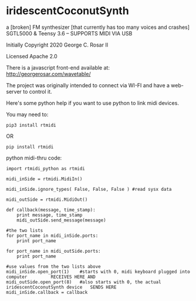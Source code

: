 # iridescentCoconutSynth
a [broken] FM synthesizer [that currently has too many voices and crashes] SGTL5000 & Teensy 3.6 – SUPPORTS MIDI VIA USB


Initially Copyright 2020 George C. Rosar II

Licensed Apache 2.0

There is a javascript front-end available at: 
http://georgerosar.com/wavetable/

The project was originally intended to connect via WI-FI and have a web-server to control it.


Here's some python help if you want to use python to link midi devices.

You may need to:

```
pip3 install rtmidi
```

OR

```
pip install rtmidi
```

python midi-thru code:
```
import rtmidi_python as rtmidi

midi_inSide = rtmidi.MidiIn()

midi_inSide.ignore_types( False, False, False ) #read sysx data

midi_outSide = rtmidi.MidiOut()

def callback(message, time_stamp):
	print message, time_stamp
	midi_outSide.send_message(message)

#the two lists
for port_name in midi_inSide.ports:
	print port_name

for port_name in midi_outSide.ports:
	print port_name

#use values from the two lists above
midi_inSide.open_port(1)    #starts with 0, midi keyboard plugged into computer 		RECEIVES HERE AND
midi_outSide.open_port(8)   #also starts with 0, the actual iridescentCoconutSynth device 	SENDS HERE
midi_inSide.callback = callback
```
